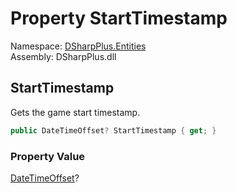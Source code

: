 # Property StartTimestamp

Namespace: [DSharpPlus.Entities](DSharpPlus.Entities.md)  
Assembly: DSharpPlus.dll

## <a id="DSharpPlus_Entities_DiscordRichPresence_StartTimestamp"></a>StartTimestamp

Gets the game start timestamp.

```csharp
public DateTimeOffset? StartTimestamp { get; }
```

### Property Value

[DateTimeOffset](https://learn.microsoft.com/dotnet/api/system.datetimeoffset)?

